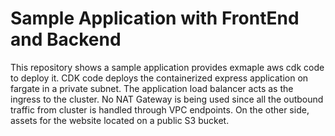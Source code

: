 # Sample Application with FrontEnd and Backend

This repository shows a sample application provides exmaple aws cdk code to deploy it. CDK code deploys the containerized express application on fargate in a private subnet. The application load balancer acts as the ingress to the cluster. No NAT Gateway is being used since all the outbound traffic from cluster is handled through VPC endpoints. On the other side, assets for the website located on a public S3 bucket.
